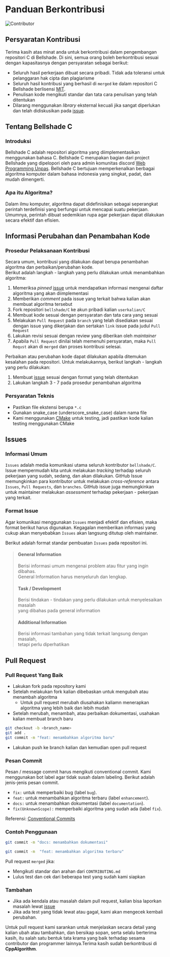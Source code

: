 # Panduan Berkontribusi
![Contributor](https://shields.io/github/contributors/bellshade/C?style=for-the-badge&logo=appveyor&label=Kontributor)

## Persyaratan Kontribusi

Terima kasih atas minat anda untuk berkontribusi dalam pengembangan repositori C
di Bellshade. Di sini, semua orang boleh berkontribusi sesuai dengan kapasitasnya dengan persyaratan sebagai berikut:

- Seluruh hasil perkerjaan dibuat secara pribadi. Tidak ada toleransi untuk pelanggaran hak cipta dan plagiarisme
- Seluruh hasil kontribusi yang berhasil di `merged` ke dalam repositori C Bellshade berlisensi [MIT](LICENSE). 
- Penulisan kode mengikuti standar dan tata cara penulisan yang telah ditentukan
- Dilarang menggunakan *library* eksternal kecuali jika sangat diperlukan dan telah didiskusikan pada [issue](https://github.com/bellshade/C/issues).


## Tentang Bellshade C

### Introduksi
Bellshade C adalah repositori algoritma yang diimplementasikan menggunakan bahasa C. Bellshade C merupakan bagian dari project Bellshade
yang dipelopori oleh para admin komunitas discord [Web Programming Unpas](http://discord.gg/S4rrXQU). Bellshade C bertujuan memperkenalkan berbagai
algoritma komputer dalam bahasa indonesia yang singkat, padat, dan mudah dimengerti. 

### Apa itu Algoritma?

Dalam ilmu komputer, algoritma dapat didefinisikan sebagai seperangkat perintah terdefinisi yang berfungsi untuk mencapai suatu pekerjaan. Umumnya, perintah dibuat sedemikian rupa agar pekerjaan dapat dilakukan secara efektif dan efisien.


## Informasi Perubahan dan Penambahan Kode

### Prosedur Pelaksanaan Kontribusi
Secara umum, kontribusi yang dilakukan dapat berupa penambahan algoritma dan perbaikan/perubahan kode. <br>
Berikut adalah langkah - langkah yang perlu dilakukan untuk menambahkan algoritma:
1. Memeriksa *pinned* [issue](https://github.com/bellshade/C/issues) untuk mendapatkan informasi mengenai daftar algoritma yang akan diimplementasi
2. Memberikan *comment* pada issue yang terkait bahwa kalian akan membuat algoritma tersebut
3. Fork repositori `bellshade/C` ke akun pribadi kalian `userkalian/C`
4. Membuat kode sesuai dengan persyaratan dan tata cara yang sesuai
5. Melakukan `Pull Request` pada `branch` yang telah disediakan sesuai dengan issue yang dikerjakan dan sertakan `link` issue pada judul `Pull Request`
6. Lakukan revisi sesuai dengan review yang diberikan oleh *maintainer*
7. Apabila `Pull Request` dinilai telah memenuhi persyaratan, maka `Pull Requst` akan di `merged` dan proses kontribusi selesai.

Perbaikan atau perubahan kode dapat dilakukan apabila ditemukan kesalahan pada repositori. Untuk melakukannya, berikut
langkah - langkah yang perlu dilakukan:
1. Membuat [issue](https://github.com/bellshade/C/issues) sesuai dengan format yang telah ditentukan
2. Lakukan langkah 3 - 7 pada prosedur penambahan algoritma

### Persyaratan Teknis
- Pastikan file ekstensi berupa ``*.c``
- Gunakan snake_case (underscore_snake_case) dalam nama file
- Kami menggunakan [CMake](https://cmake.org/) untuk testing, jadi pastikan kode kalian testing menggunakan CMake


## Issues

### Informasi Umum
`Issues` adalah media komunikasi utama seluruh kontributor `bellshade/C`. Issue mempermudah kita untuk melakukan *tracking* terhadap seluruh pekerjaan yang sudah, sedang, dan akan dilakukan. GitHub Issue memungkinkan para kontributor untuk melakukan *cross-reference* antara `Issues`, `Pull Requests`, dan `branches`. GitHub issue juga memungkinkan untuk maintainer melakukan *assessment* terhadap pekerjaan - pekerjaan yang terkait. 

### Format Issue
Agar komunikasi menggunakan `Issues` menjadi efektif dan efisien, maka format berikut harus digunakan. Kegagalan memberikan informasi yang cukup akan menyebabkan `Issues` akan langsung ditutup oleh maintainer.

Berikut adalah format standar pembuatan `Issues` pada repositori ini.
> #### General Information
> Berisi informasi umum mengenai problem atau fitur yang ingin dibahas. <br>
> General Information harus menyeluruh dan lengkap.
> #### Task / Development
> Berisi tindakan - tindakan yang perlu dilakukan untuk menyelesaikan masalah<br>
> yang dibahas pada general information
> #### Additional Information
> Berisi informasi tambahan yang tidak terkait langsung dengan masalah,<br>
> tetapi perlu diperhatikan


## Pull Request

### Pull Request Yang Baik

- Lakukan fork pada repository kami
- Setelah melakukan fork kalian dibebaskan untuk mengubah atau menambah algoritma
  - Untuk pull request merubah diusahakan kaliamn menerapkan algoritma yang lebih baik dan lebih mudah
- Setelah merubah, menambah, atau perbaikan dokumentasi, usahakan kalian membuat branch baru

```bash
git checkout -b <branch_name>
git add .
git commit -m "feat: menambahkan algoritma baru"
```

- Lakukan push ke branch kalian dan kemudian open pull request

### Pesan Commit

Pesan / message commit harus mengikuti conventional commit. Kami menggunakan bot label agar tidak susah dalam labeling.
Berikut adalah jenis-jenis pesan commit.

- `fix:` untuk memperbaiki bug (label `bug`).
- `feat:` untuk menambahkan algoritma terbaru (label `enhancement`).
- `docs:` untuk menambahkan dokumentasi (label `documentation`).
- `fix(UnknownScope):` memperbaiki algoritma yang sudah ada (label `fix`).

Referensi:
[Conventional Commits](https://www.conventionalcommits.org/en/v1.0.0/)

### Contoh Penggunaan 
```bash
git commit -m "docs: menambahkan dokumentasi"
```
```bash
git commit -m  "feat: menambahkan algoritma terbaru"
```

Pull request `merged` jika:

- Mengikuti standar dan arahan dari `CONTRIBUTING.md`
- Lulus test dan cek dari beberapa test yang sudah kami siapkan

### Tambahan
- Jika ada kendala atau masalah dalam pull request, kalian bisa laporkan masalah lewat [issue](https://github.com/bellshade/CppAlgorithm/issues)
- Jika ada test yang tidak lewat atau gagal, kami akan mengecek kembali perubahan.

Untuk pull request kami sarankan untuk menjelaskan secara detail yang kalian ubah atau tambahkan, dan bersikap sopan, serta selalu berterima kasih, itu salah satu bentuk tata krama yang baik terhadap sesama contributor dan programmer lainnya.Terima kasih sudah berkontribusi di **CppAlgorithm**.
